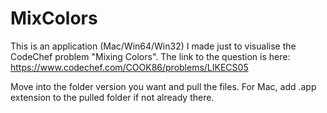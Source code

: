 # MixColors
This is an application (Mac/Win64/Win32) I made just to visualise the CodeChef problem "Mixing Colors". The link to the question is here: https://www.codechef.com/COOK86/problems/LIKECS05

Move into the folder version you want and pull the files. For Mac, add .app extension to the pulled folder if not already there.
